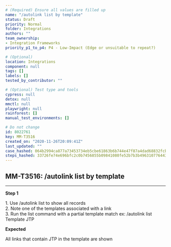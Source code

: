 ```yaml
---
# (Required) Ensure all values are filled up
name: "/autolink list by template"
status: Draft
priority: Normal
folder: Integrations
authors: ""
team_ownership: 
- Integration Frameworks
priority_p1_to_p4: P4 - Low-Impact (Edge or unsuitable to repeat?)

# (Optional)
location: Integrations
component: null
tags: []
labels: []
tested_by_contributor: ""

# (Optional) Test type and tools
cypress: null
detox: null
mmctl: null
playwright: null
rainforest: []
manual_test_environments: []

# Do not change
id: 8022761
key: MM-T3516
created_on: "2020-11-26T20:09:41Z"
last_updated: ""
case_hashed: 064b2994ca877a73453734eb5cbe61863b6b744e47f87a4dad68832fcbc07eab5d3b2a314f30ce127b5464cdb24d76aa
steps_hashed: 33726fe74e696bfc2c0b7456855b09841080fe52b7b3b4963107764430b452c2251ceecd8e7d70bcf692c2feeb80c87c
---
```


<!-- (Auto-generated) Based on frontmatter's "key" and "name" -->

## MM-T3516: /autolink list by template

---

**Step 1**

1\. Use /autolink list to show all records\
2\. Note one of the templates associated with a link\
3\. Run the list command with a partial template match ex: /autolink list Template JTP

**Expected**

All links that contain JTP in the template are shown

